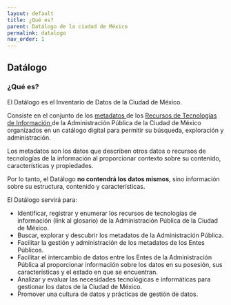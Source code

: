 ```yaml
---
layout: default
title: ¿Qué es?
parent: Datálogo de la ciudad de México
permalink: datalogo
nav_order: 1
---
```

## Datálogo

### ¿Qué es?


El Datálogo es el Inventario de Datos de la Ciudad de México.

Consiste en el conjunto de los <a href="https://viriesc.github.io/micrositio_adip/cultura/glosario#meta">metadatos </a> de los <a href="https://viriesc.github.io/micrositio_adip/cultura/glosario#rti">Recursos de Tecnologías de Información </a>  de la Administración Pública de la Ciudad de México organizados en un catálogo digital para permitir su búsqueda, exploración y administración.

Los metadatos son los datos que describen otros datos o recursos de tecnologías de la información al proporcionar contexto sobre su contenido, características y propiedades.

Por lo tanto, el Datálogo <strong>no contendrá los datos mismos</strong>, sino información sobre su estructura, contenido y características.

El Datálogo servirá para:

- Identificar, registrar y enumerar los recursos de tecnologías de información (link al glosario) de la Administración Pública de la Ciudad de México.
- Buscar, explorar y descubrir los metadatos de la Administración Pública.
- Facilitar la gestión y administración de los metadatos de los Entes Públicos.
- Facilitar el intercambio de datos entre los Entes de la Administración Pública al proporcionar información sobre los datos en su posesión, sus características y el estado en que se encuentran.
- Analizar y evaluar las necesidades tecnológicas e informáticas para gestionar los datos de la Ciudad de México.
- Promover una cultura de datos y prácticas de gestión de datos.
